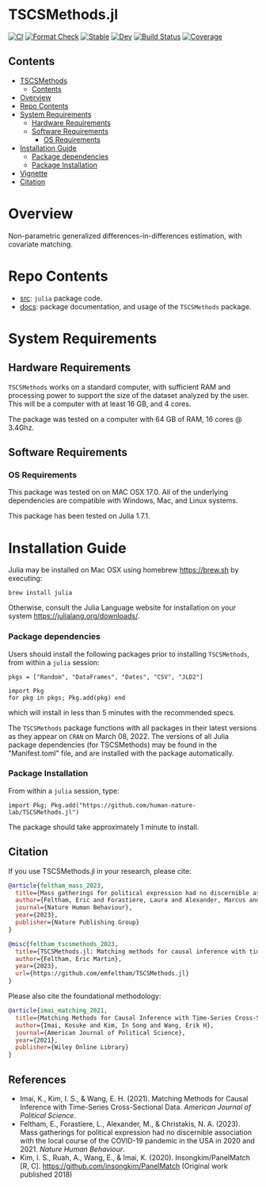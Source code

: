 # TSCSMethods.jl


[![CI](https://github.com/emfeltham/TSCSMethods.jl/actions/workflows/CI.yml/badge.svg)](https://github.com/emfeltham/TSCSMethods.jl/actions/workflows/CI.yml)
[![Format Check](https://github.com/emfeltham/TSCSMethods.jl/actions/workflows/Format.yml/badge.svg)](https://github.com/emfeltham/TSCSMethods.jl/actions/workflows/Format.yml)
[![Stable](https://img.shields.io/badge/docs-stable-blue.svg)](https://human-nature-lab.github.io/TSCSMethods.jl/stable)
[![Dev](https://img.shields.io/badge/docs-dev-blue.svg)](https://human-nature-lab.github.io/TSCSMethods.jl/dev)
[![Build Status](https://travis-ci.com/emfeltham/TSCSMethods.jl.svg?branch=master)](https://travis-ci.com/emfeltham/TSCSMethods.jl)
[![Coverage](https://codecov.io/gh/emfeltham/TSCSMethods.jl/branch/master/graph/badge.svg)](https://codecov.io/gh/emfeltham/TSCSMethods.jl)

## Contents

- [TSCSMethods](#tscsmethods)
  - [Contents](#contents)
- [Overview](#overview)
- [Repo Contents](#repo-contents)
- [System Requirements](#system-requirements)
  - [Hardware Requirements](#hardware-requirements)
  - [Software Requirements](#software-requirements)
    - [OS Requirements](#os-requirements)
- [Installation Guide](#installation-guide)
    - [Package dependencies](#package-dependencies)
    - [Package Installation](#package-installation)
- [Vignette](#vignette)
- [Citation](#citation)

# Overview

Non-parametric generalized differences-in-differences estimation, with covariate matching.

# Repo Contents

- [src](./src): `julia` package code.
- [docs](./docs): package documentation, and usage of the `TSCSMethods` package.

# System Requirements

## Hardware Requirements

`TSCSMethods` works on a standard computer, with sufficient RAM and processing power to support the size of the dataset analyzed by the user. This will be a computer with at least 16 GB, and 4 cores.

The package was tested on a computer with 64 GB of RAM, 16 cores @ 3.4Ghz.

## Software Requirements

### OS Requirements

This package was tested on on MAC OSX 17.0. All of the underlying dependencies are compatible with Windows, Mac, and Linux systems.

This package has been tested on Julia 1.7.1.

# Installation Guide

Julia may be installed on Mac OSX using homebrew <https://brew.sh> by executing:

```shell
brew install julia
```

Otherwise, consult the Julia Language website for installation on your system <https://julialang.org/downloads/>.

### Package dependencies

Users should install the following packages prior to installing `TSCSMethods`, from within a `julia` session:

```{julia}
pkgs = ["Random", "DataFrames", "Dates", "CSV", "JLD2"]

import Pkg
for pkg in pkgs; Pkg.add(pkg) end
```

which will install in less than 5 minutes with the recommended specs.

The `TSCSMethods` package functions with all packages in their latest versions as they appear on `CRAN` on March 08, 2022. The versions of all Julia package dependencies (for TSCSMethods) may be found in the "Manifest.toml" file, and are installed with the package automatically.

### Package Installation

From within a `julia` session, type:

```{julia}
import Pkg; Pkg.add("https://github.com/human-nature-lab/TSCSMethods.jl")
```

The package should take approximately 1 minute to install. 

## Citation

If you use TSCSMethods.jl in your research, please cite:

```bibtex
@article{feltham_mass_2023,
  title={Mass gatherings for political expression had no discernible association with the local course of the COVID-19 pandemic in the USA in 2020 and 2021},
  author={Feltham, Eric and Forastiere, Laura and Alexander, Marcus and Christakis, Nicholas A},
  journal={Nature Human Behaviour},
  year={2023},
  publisher={Nature Publishing Group}
}

@misc{feltham_tscsmethods_2023,
  title={TSCSMethods.jl: Matching methods for causal inference with time-series cross-sectional data},
  author={Feltham, Eric Martin},
  year={2023},
  url={https://github.com/emfeltham/TSCSMethods.jl}
}
```

Please also cite the foundational methodology:

```bibtex
@article{imai_matching_2021,
  title={Matching Methods for Causal Inference with Time-Series Cross-Sectional Data},
  author={Imai, Kosuke and Kim, In Song and Wang, Erik H},
  journal={American Journal of Political Science},
  year={2021},
  publisher={Wiley Online Library}
}
```

## References

- Imai, K., Kim, I. S., & Wang, E. H. (2021). Matching Methods for Causal Inference with Time-Series Cross-Sectional Data. *American Journal of Political Science*.
- Feltham, E., Forastiere, L., Alexander, M., & Christakis, N. A. (2023). Mass gatherings for political expression had no discernible association with the local course of the COVID-19 pandemic in the USA in 2020 and 2021. *Nature Human Behaviour*.
- Kim, I. S., Ruah, A., Wang, E., & Imai, K. (2020). Insongkim/PanelMatch [R, C]. https://github.com/insongkim/PanelMatch (Original work published 2018)

